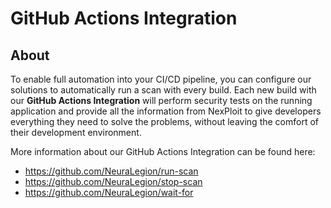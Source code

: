 # GitHub Actions Integration

## About
To enable full automation into your CI/CD pipeline, you can configure our solutions to automatically run a scan with every build. Each new build with our **GitHub Actions Integration** will perform security tests on the running application and provide all the information from NexPloit to give developers everything they need to solve the problems, without leaving the comfort of their development environment.

More information about our GitHub Actions Integration can be found here: 
 - https://github.com/NeuraLegion/run-scan
 - https://github.com/NeuraLegion/stop-scan
 - https://github.com/NeuraLegion/wait-for
